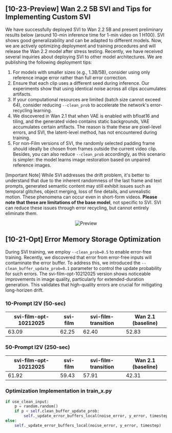 
## [10-23-Preview] Wan 2.2 5B SVI and Tips for Implementing Custom SVI

We have successfully deployed SVI to Wan 2.2 5B and present preliminary results below (around 10-min inference time for 1-min video on 1 H100). SVI shows good generalizability and can be adapted to different models. Now, we are actively optimizing deployment and training procedures and will release the Wan 2.2 model after stress testing. Recently, we have received several inquiries about deploying SVI to other model architectures. We are publishing the following deployment tips:

1. For models with smaller sizes (e.g., 1.3B/5B), consider using only reference image error rather than full error correction.
2. Ensure that each clip uses a different seed during inference. Our experiments show that using identical noise across all clips accumulates artifacts. 
3. If your computational resources are limited (batch size cannot exceed 64), consider reducing `--clean_prob` to accelerate the network's error-recycling learning.
4. We discovered in Wan 2.1 that when VAE is enabled with bfloat16 and tiling, and the generated video contains static backgrounds, VAE accumulates certain artifacts. The reason is thate these are pixel-level errors, and SVI, the latent-level method, has not encountered during training.
5. For non-Film versions of SVI, the randomly selected padding frame should ideally be chosen from frames outside the current video clip. Besides, you can also reduce `--clean_prob` accordingly, as this scenario is simpler: the model learns image restoration based on unpaired reference images.

[Important Note] While SVI addresses the drift problem, it's better to understand that due to the inherent randomness of the last frame and text prompts, generated semantic content may still exhibit issues such as temporal glitches, object merging, loss of fine details, and unrealistic motion. These phenomena can occur even in short-form videos. **Please note that these are limitations of the base model**, not specific to SVI. SVI can reduce these issues through error recycling, but cannot entirely eliminate them.

<div align="center">
    <img src="./wan22_preview.png" alt="Preview">
</div>

## [10-21-Opt] Error Memory Storage Optimization

During SVI training, we employ `--clean_prob=0.5` to enable error-free training. Recently, we discovered that error from error-free inputs will contaminate the error buffer. To address this, we introduced the `--clean_buffer_update_prob=0.1` parameter to control the update probability for such errors. The svi-film-opt-10212025 version shows noticeable improvements in image quality, particularly for extended-duration generation. This validates that high-quality errors are crucial for mitigating long-horizen drift.

### 10-Prompt I2V (50-sec)

| svi-film-opt-10212025 | svi-film | svi-film-transition |     Wan 2.1 (baseline) |       
| ---------------------- | -------- | ------------------- |  ------------------- |     
| 63.09 | 62.25 | 62.40 |52.83|

### 50-Prompt I2V (250-sec)

| svi-film-opt-10212025 | svi-film | svi-film-transition | Wan 2.1 (baseline) |            
| ---------------------- | -------- | ------------------- |------------------- |
| 61.92 | 59.43 | 57.91 |42.31|

### Optimization Implementation in train_x.py

```python
if use_clean_input:
    p = random.random()
    if p < self.clean_buffer_update_prob:
        self._update_error_buffers_local(noise_error, y_error, timestep)
else:
    self._update_error_buffers_local(noise_error, y_error, timestep)
```